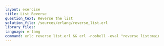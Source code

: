 ```yaml
---
layout: exercise
title: List Reverse
question_text: Reverse the list
solution_file: /sources/erlang/reverse_list.erl
library_files:
language: erlang
command: erlc reverse_list.erl && erl -noshell -eval "reverse_list:main([])."
---
```

